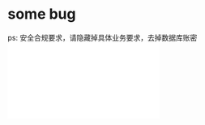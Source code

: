 # some bug
ps: 安全合规要求，请隐藏掉具体业务要求，去掉数据库账密
![Can't infer the SQL type to use for an instance of java.time.LocalDate](/src/main/java/cn/model/TestModel.java)
